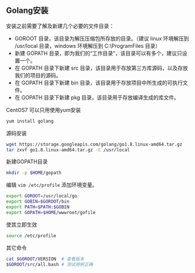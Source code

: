 Golang安装
---

安装之前需要了解及新建几个必要的文件目录：

- GOROOT 目录，该目录为解压压缩包所存放的目录。（建议 linux 环境解压到 /usr/local 目录，windows 环境解压到 C:\ProgramFiles 目录）
- 新建 GOPATH 目录，即为我们的“工作目录”，该目录可以有多个，建议只设置一个。
- 在 GOPATH 目录下新建 src 目录，该目录用于存放第三方库源码，以及存放我们的项目的源码。
- 在 GOPATH 目录下新建 bin 目录，该目录用于存放项目中所生成的可执行文件。
- 在 GOPATH 目录下新建 pkg 目录，该目录用于存放编译生成的库文件。


CentOS7 可以只用使用yum安装

```bash
yum install golang  
```

源码安装

```bash
wget https://storage.googleapis.com/golang/go1.8.linux-amd64.tar.gz
tar zxvf go1.8.linux-amd64.tar.gz -C /usr/local
```

新建GOPATH目录

```bash
mkdir -p $HOME/gopath
```

编辑 `vim /etc/profile` 添加环境变量。

```bash
export GOROOT=/usr/local/go
export GOBIN=$GOROOT/bin
export PATH=$PATH:$GOBIN
export GOPATH=$HOME/wwwroot/gofile
```

使其立即生效

```bash
source /etc/profile
```


其它命令

```bash
cat $GOROOT/VERSION  # 查看版本
$GOROOT/src/all.bash # 测试用例正确
```


